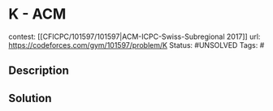 # K - ACM

contest: [[CFICPC/101597/101597|ACM-ICPC-Swiss-Subregional 2017]]
url: https://codeforces.com/gym/101597/problem/K
Status: #UNSOLVED
Tags: #

## Description

## Solution

